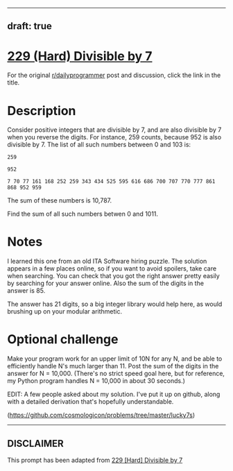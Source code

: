 ---
draft: true
----

# [229 (Hard) Divisible by 7](https://www.reddit.com/r/dailyprogrammer/comments/3irzsi/20150828_challenge_229_hard_divisible_by_7/)

For the original [r/dailyprogrammer](https://www.reddit.com/r/dailyprogrammer/) post and discussion, click the link in the title.

# Description
Consider positive integers that are divisible by 7, and are also divisible by 7 when you reverse the digits. For instance, 259 counts, because 952 is also divisible by 7. The list of all such numbers between 0 and 103 is:


```
259
```

```
952
```

```
7 70 77 161 168 252 259 343 434 525 595 616 686 700 707 770 777 861 868 952 959
```
The sum of these numbers is 10,787.

Find the sum of all such numbers betwen 0 and 1011.

# Notes
I learned this one from an old ITA Software hiring puzzle. The solution appears in a few places online, so if you want to avoid spoilers, take care when searching. You can check that you got the right answer pretty easily by searching for your answer online. Also the sum of the digits in the answer is 85.

The answer has 21 digits, so a big integer library would help here, as would brushing up on your modular arithmetic.

# Optional challenge
Make your program work for an upper limit of 10N for any N, and be able to efficiently handle N's much larger than 11. Post the sum of the digits in the answer for N = 10,000. (There's no strict speed goal here, but for reference, my Python program handles N = 10,000 in about 30 seconds.)

EDIT: A few people asked about my solution. I've put it up on github, along with a detailed derivation that's hopefully understandable.

(https://github.com/cosmologicon/problems/tree/master/lucky7s)

----
## **DISCLAIMER**
This prompt has been adapted from [229 [Hard] Divisible by 7](https://www.reddit.com/r/dailyprogrammer/comments/3irzsi/20150828_challenge_229_hard_divisible_by_7/
)
